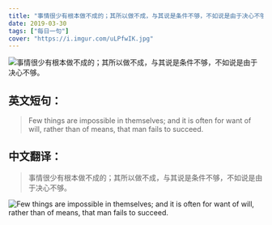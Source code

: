 ```yaml
---
title: "事情很少有根本做不成的；其所以做不成，与其说是条件不够，不如说是由于决心不够。"
date: 2019-03-30
tags: ["每日一句"]
cover: "https://i.imgur.com/uLPfwIK.jpg"
---
```


![事情很少有根本做不成的；其所以做不成，与其说是条件不够，不如说是由于决心不够。](https://i.imgur.com/BUrRDBo.jpg)

## 英文短句：
> Few things are impossible in themselves; and it is often for want of will, rather than of means, that man fails to succeed.

<!--more-->

## 中文翻译：
> 事情很少有根本做不成的；其所以做不成，与其说是条件不够，不如说是由于决心不够。

![Few things are impossible in themselves; and it is often for want of will, rather than of means, that man fails to succeed.](https://i.imgur.com/e9I7VJN.jpg)

